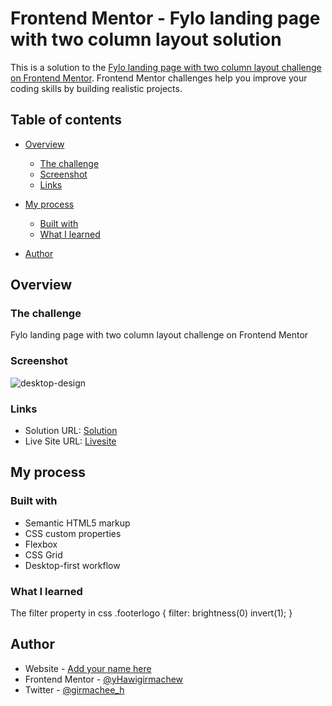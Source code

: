 
# Frontend Mentor - Fylo landing page with two column layout solution

This is a solution to the [Fylo landing page with two column layout challenge on Frontend Mentor](https://www.frontendmentor.io/challenges/fylo-landing-page-with-two-column-layout-5ca5ef041e82137ec91a50f5). Frontend Mentor challenges help you improve your coding skills by building realistic projects. 

## Table of contents

- [Overview](#overview)
  - [The challenge](#the-challenge)
  - [Screenshot](#screenshot)
  - [Links](#links)
- [My process](#my-process)
  - [Built with](#built-with)
  - [What I learned](#what-i-learned)
 
- [Author](#author)


## Overview

### The challenge
Fylo landing page with two column layout challenge on Frontend Mentor

### Screenshot

![desktop-design](https://user-images.githubusercontent.com/88828065/194061643-0f4e7d6b-efde-4c53-b0ab-d96e94179abf.jpg)


### Links

- Solution URL: [Solution](https://www.frontendmentor.io/challenges/clipboard-landing-page-5cc9bccd6c4c91111378ecb9/hub/responsive-fylo-landing-page-with-flex-and-grid-N5fCILzhED)
- Live Site URL: [Livesite](https://bejewelled-crostata-99cd8c.netlify.app/)

## My process

### Built with

- Semantic HTML5 markup
- CSS custom properties
- Flexbox
- CSS Grid
- Desktop-first workflow


### What I learned

The filter property in css
.footerlogo {
  filter: brightness(0) invert(1);
}
## Author

- Website - [Add your name here](https://bejewelled-crostata-99cd8c.netlify.app/)
- Frontend Mentor - [@yHawigirmachew](https://www.frontendmentor.io/profile/Hawigirmachew)
- Twitter - [@girmachee_h](https://www.twitter.com/girmachee_h)



